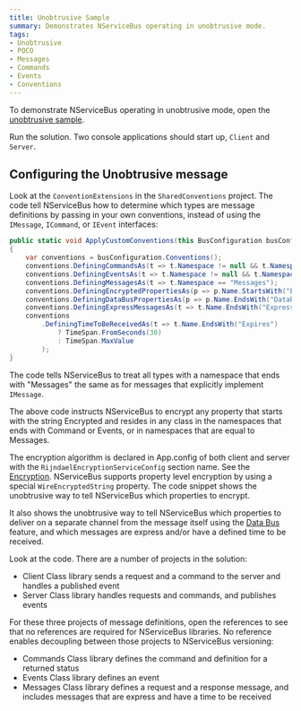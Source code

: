 ```yaml
---
title: Unobtrusive Sample
summary: Demonstrates NServiceBus operating in unobtrusive mode.
tags:
- Unobtrusive
- POCO
- Messages
- Commands
- Events
- Conventions
---
```


To demonstrate NServiceBus operating in unobtrusive mode, open the [unobtrusive sample](https://github.com/Particular/NServiceBus.Msmq.Samples/tree/master/Unobtrusive).

Run the solution. Two console applications should start up, `Client` and `Server`.

## Configuring the Unobtrusive message

Look at the `ConventionExtensions` in the `SharedConventions` project. The code tell NServiceBus how to determine which types are message definitions by passing in your own conventions, instead of using the `IMessage`, `ICommand`, or `IEvent` interfaces:

```C#
public static void ApplyCustomConventions(this BusConfiguration busConfiguration)
{
    var conventions = busConfiguration.Conventions();
    conventions.DefiningCommandsAs(t => t.Namespace != null && t.Namespace.EndsWith("Commands"));
    conventions.DefiningEventsAs(t => t.Namespace != null && t.Namespace.EndsWith("Events"));
    conventions.DefiningMessagesAs(t => t.Namespace == "Messages");
    conventions.DefiningEncryptedPropertiesAs(p => p.Name.StartsWith("Encrypted"));
    conventions.DefiningDataBusPropertiesAs(p => p.Name.EndsWith("DataBus"));
    conventions.DefiningExpressMessagesAs(t => t.Name.EndsWith("Express"));
    conventions
        .DefiningTimeToBeReceivedAs(t => t.Name.EndsWith("Expires")
            ? TimeSpan.FromSeconds(30)
            : TimeSpan.MaxValue
        );
}
```

The code tells NServiceBus to treat all types with a namespace that ends with "Messages" the same as for messages that explicitly implement `IMessage`.

The above code instructs NServiceBus to encrypt any property that starts with the string Encrypted and resides in any class in the namespaces that ends with Command or Events, or in namespaces that are equal to Messages.

The encryption algorithm is declared in App.config of both client and server with the  `RijndaelEncryptionServiceConfig` section name. See the [Encryption](encryption.md). NServiceBus supports property level encryption by using a special `WireEncryptedString` property. The code snippet shows the unobtrusive way to tell NServiceBus which properties to encrypt.
 
It also shows the unobtrusive way to tell NServiceBus which properties to deliver on a separate channel from the message itself using the [Data Bus](attachments-databus-sample.md) feature, and which messages are express and/or have a defined time to be received.

Look at the code. There are a number of projects in the solution:

-   Client Class library sends a request and a command to the server and handles a published event
-   Server Class library handles requests and commands, and publishes events

For these three projects of message definitions, open the references to see that no references are required for NServiceBus libraries. No reference enables decoupling between those projects to NServiceBus versioning:

-   Commands Class library defines the command and definition for a returned status
-   Events Class library defines an event
-   Messages Class library defines a request and a response message, and includes messages that are express and have a time to be received

